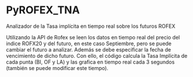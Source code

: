 # PyROFEX_TNA
Analizador de la Tasa implícita en tiempo real sobre los futuros ROFEX

Utilizando la API de Rofex se leen los datos en tiempo real del precio del indice ROFX20 y del futuro, en este caso Septiembre, pero se puede cambiar el futuro a analizar. Además se debe especificar la fecha de vencimiento de dicho futuro. Con ello, el código calcula la Tasa Implícita de cada punta (BI, OF y LA) y las grafica en tiempo real cada 3 segundos (también se puede modificar este tiempo).
